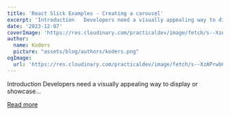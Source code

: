 ```yaml
---
title: 'React Slick Examples - Creating a carousel'
excerpt: 'Introduction   Developers need a visually appealing way to display or showcase...'
date: '2023-12-07'
coverImage: 'https://res.cloudinary.com/practicaldev/image/fetch/s--XzAPrwbK--/c_imagga_scale,f_auto,fl_progressive,h_420,q_auto,w_1000/https://dev-to-uploads.s3.amazonaws.com/uploads/articles/odzt85r1gdwi7ddrxbwq.png'
author:
  name: Koders
  picture: "assets/blog/authors/koders.png"
ogImage:
  url: 'https://res.cloudinary.com/practicaldev/image/fetch/s--XzAPrwbK--/c_imagga_scale,f_auto,fl_progressive,h_420,q_auto,w_1000/https://dev-to-uploads.s3.amazonaws.com/uploads/articles/odzt85r1gdwi7ddrxbwq.png'
---
```


Introduction   Developers need a visually appealing way to display or showcase...

[Read more](https://dev.to/refine/react-slick-examples-creating-a-carousel-282c)
